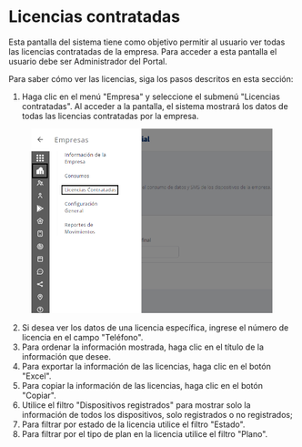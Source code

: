 # Licencias contratadas

Esta pantalla del sistema tiene como objetivo permitir al usuario ver todas las licencias contratadas de la empresa. Para acceder a esta pantalla el usuario debe ser Administrador del Portal.

Para saber cómo ver las licencias, siga los pasos descritos en esta sección:

1. Haga clic en el menú "Empresa" y seleccione el submenú "Licencias contratadas". Al acceder a la pantalla, el sistema mostrará los datos de todas las licencias contratadas por la empresa.

<figure><img src="../.gitbook/assets/Captura de tela 2023-11-06 171325.png" alt=""><figcaption></figcaption></figure>

2. Si desea ver los datos de una licencia específica, ingrese el número de licencia en el campo "Teléfono".
3. Para ordenar la información mostrada, haga clic en el título de la información que desee.
4. Para exportar la información de las licencias, haga clic en el botón "Excel".
5. Para copiar la información de las licencias, haga clic en el botón "Copiar".
6. Utilice el filtro "Dispositivos registrados" para mostrar solo la información de todos los dispositivos, solo registrados o no registrados;
7. Para filtrar por estado de la licencia utilice el filtro "Estado".
8. Para filtrar por el tipo de plan en la licencia utilice el filtro "Plano".
